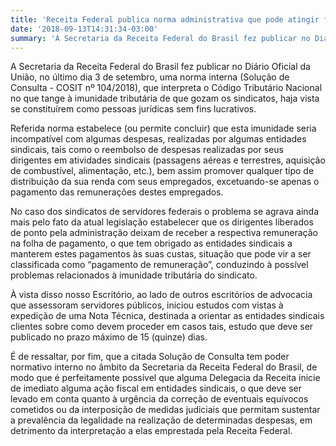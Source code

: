 ```yaml
---
title: 'Receita Federal publica norma administrativa que pode atingir fortemente os sindicatos'
date: '2018-09-13T14:31:34-03:00'
summary: 'A Secretaria da Receita Federal do Brasil fez publicar no Diário Oficial da União, no último dia 3 de setembro, uma norma interna (Solução de Consulta - COSIT nº 104/2018), que interpreta o Código Tributário Nacional no que tange à imunidade tributária de que gozam os sindicatos, haja vista se constituírem como pessoas jurídicas sem fins lucrativos. Saiba mais.'
---
```


A Secretaria da Receita Federal do Brasil fez publicar no Diário Oficial da União, no último dia 3 de setembro, uma norma interna (Solução de Consulta - COSIT nº 104/2018), que interpreta o Código Tributário Nacional no que tange à imunidade tributária de que gozam os sindicatos, haja vista se constituírem como pessoas jurídicas sem fins lucrativos.

Referida norma estabelece (ou permite concluir) que esta imunidade seria incompatível com algumas despesas, realizadas por algumas entidades sindicais, tais como o reembolso de despesas realizadas por seus dirigentes em atividades sindicais (passagens aéreas e terrestres, aquisição de combustível, alimentação, etc.), bem assim promover qualquer tipo de distribuição da sua renda com seus empregados, excetuando-se apenas o pagamento das remunerações destes empregados.

No caso dos sindicatos de servidores federais o problema se agrava ainda mais pelo fato da atual legislação estabelecer que os dirigentes liberados de ponto pela administração deixam de receber a respectiva remuneração na folha de pagamento, o que tem obrigado as entidades sindicais a manterem estes pagamentos às suas custas, situação que pode vir a ser classificada como “pagamento de remuneração”, conduzindo à possível problemas relacionados à imunidade tributária do sindicato.

À vista disso nosso Escritório, ao lado de outros escritórios de advocacia que assessoram servidores públicos, iniciou estudos com vistas à expedição de uma Nota Técnica, destinada a orientar as entidades sindicais clientes sobre como devem proceder em casos tais, estudo que deve ser publicado no prazo máximo de 15 (quinze) dias.

É de ressaltar, por fim, que a citada Solução de Consulta tem poder normativo interno no âmbito da Secretaria da Receita Federal do Brasil, de modo que é perfeitamente possível que alguma Delegacia da Receita inicie de imediato alguma ação fiscal em entidades sindicais, o que deve ser levado em conta quanto à urgência da correção de eventuais equívocos cometidos ou da interposição de medidas judiciais que permitam sustentar a prevalência da legalidade na realização de determinadas despesas, em detrimento da interpretação a elas emprestada pela Receita Federal.
